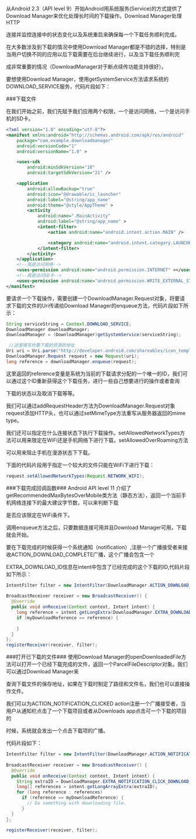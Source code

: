

从Android 2.3（API level 9）开始Android用系统服务(Service)的方式提供了Download Manager来优化处理长时间的下载操作。Download Manager处理HTTP

连接并监控连接中的状态变化以及系统重启来确保每一个下载任务顺利完成。

在大多数涉及到下载的情况中使用Download Manager都是不错的选择，特别是当用户切换不同的应用以后下载需要在后台继续进行，以及当下载任务顺利完

成非常重要的情况（DownloadManager对于断点续传功能支持很好）。

要想使用Download Manager，使用getSystemService方法请求系统的DOWNLOAD_SERVICE服务，代码片段如下：




###下载文件

在我们开始之前，我们先赋予我们应用两个权限，一个是访问网络，一个是访问手机的SD卡。

```xml
<?xml version="1.0" encoding="utf-8"?>
<manifest xmlns:android="http://schemas.android.com/apk/res/android"
    package="com.example.downloadmanager"
    android:versionCode="1"
    android:versionName="1.0" >

    <uses-sdk
        android:minSdkVersion="18"
        android:targetSdkVersion="21" />

    <application
        android:allowBackup="true"
        android:icon="@drawable/ic_launcher"
        android:label="@string/app_name"
        android:theme="@style/AppTheme" >
        <activity
            android:name=".MainActivity"
            android:label="@string/app_name" >
            <intent-filter>
                <action android:name="android.intent.action.MAIN" />

                <category android:name="android.intent.category.LAUNCHER" />
            </intent-filter>
        </activity>
    </application>
    <!--我是访问网络-->
    <uses-permission android:name="android.permission.INTERNET" ></uses-permission> 
    <!--我是访问SD卡-->
    <uses-permission android:name="android.permission.WRITE_EXTERNAL_STORAGE"></uses-permission> 
</manifest>

```

要请求一个下载操作，需要创建一个DownloadManager.Request对象，将要请求下载的文件的Uri传递给Download Manager的enqueue方法，代码片段如下所示：


```java
String serviceString = Context.DOWNLOAD_SERVICE; 
DownloadManager downloadManager; 
downloadManager = (DownloadManager)getSystemService(serviceString); 

 //这里填写你要下载的资源的地址
Uri uri = Uri.parse("http://developer.android.com/shareables/icon_templates-v4.0.zip"); 
DownloadManager.Request request = new Request(uri); 
long reference = downloadManager.enqueue(request); 
```

这里返回的reference变量是系统为当前的下载请求分配的一个唯一的ID，我们可以通过这个ID重新获得这个下载任务，进行一些自己想要进行的操作或者查询

下载的状态以及取消下载等等。

我们可以通过addRequestHeader方法为DownloadManager.Request对象request添加HTTP头，也可以通过setMimeType方法重写从服务器返回的mime type。

我们还可以指定在什么连接状态下执行下载操作。setAllowedNetworkTypes方法可以用来限定在WiFi还是手机网络下进行下载，setAllowedOverRoaming方法

可以用来阻止手机在漫游状态下下载。

下面的代码片段用于指定一个较大的文件只能在WiFi下进行下载：

```java
request.setAllowedNetworkTypes(Request.NETWORK_WIFI); 
```

###下载完成回调函数###
Android API level 11 介绍了getRecommendedMaxBytesOverMobile类方法（静态方法），返回一个当前手机网络连接下的最大建议字节数，可以来判断下载

是否应该限定在WiFi条件下。

调用enqueue方法之后，只要数据连接可用并且Download Manager可用，下载就会开始。

要在下载完成的时候获得一个系统通知（notification）,注册一个广播接受者来接收ACTION_DOWNLOAD_COMPLETE广播，这个广播会包含一个

EXTRA_DOWNLOAD_ID信息在intent中包含了已经完成的这个下载的ID,代码片段如下所示：

```java
IntentFilter filter = new IntentFilter(DownloadManager.ACTION_DOWNLOAD_COMPLETE); 
     
BroadcastReceiver receiver = new BroadcastReceiver() { 
  @Override 
  public void onReceive(Context context, Intent intent) { 
    long reference = intent.getLongExtra(DownloadManager.EXTRA_DOWNLOAD_ID, -1); 
    if (myDownloadReference == reference) { 
      
    } 
  } 
}; 
registerReceiver(receiver, filter); 
```

###打开已下载的文件###
使用Download Manager的openDownloadedFile方法可以打开一个已经下载完成的文件，返回一个ParcelFileDescriptor对象。我们可以通过Download Manager来

查询下载文件的保存地址，如果在下载时制定了路径和文件名，我们也可以直接操作文件。

我们可以为ACTION_NOTIFICATION_CLICKED action注册一个广播接受者，当用户从通知栏点击了一个下载项目或者从Downloads app点击可一个下载的项目的

时候，系统就会发出一个点击下载项的广播。

代码片段如下：

```java
IntentFilter filter = new IntentFilter(DownloadManager.ACTION_NOTIFICATION_CLICKED); 
 
BroadcastReceiver receiver = new BroadcastReceiver() { 
  @Override 
  public void onReceive(Context context, Intent intent) { 
    String extraID = DownloadManager.EXTRA_NOTIFICATION_CLICK_DOWNLOAD_IDS; 
    long[] references = intent.getLongArrayExtra(extraID); 
    for (long reference : references) 
      if (reference == myDownloadReference) { 
        // Do something with downloading file. 
      } 
  } 
}; 
 
registerReceiver(receiver, filter); 
```